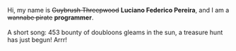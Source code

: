 Hi, my name is ~~Guybrush Threepwood~~ **Luciano Federico Pereira**, and I am a ~~wannabe pirate~~ **programmer**.<br><br>A short song: 453 bounty of doubloons gleams in the sun, a treasure hunt has just begun! Arrr!
